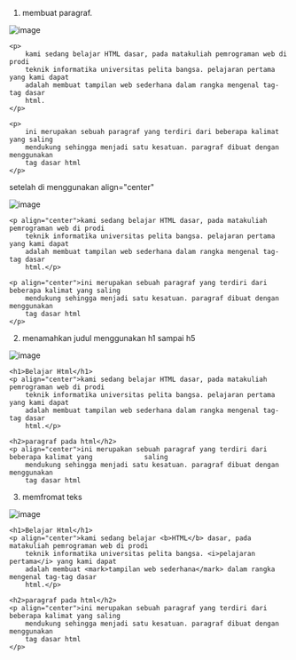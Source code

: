 1. membuat paragraf.
   
![image](https://github.com/user-attachments/assets/414e536b-c6cd-4520-b784-16b18ecebe1f)
    
    <p>
        kami sedang belajar HTML dasar, pada matakuliah pemrograman web di prodi
        teknik informatika universitas pelita bangsa. pelajaran pertama yang kami dapat
        adalah membuat tampilan web sederhana dalam rangka mengenal tag-tag dasar
        html.
    </p>

    <p>
        ini merupakan sebuah paragraf yang terdiri dari beberapa kalimat yang saling
        mendukung sehingga menjadi satu kesatuan. paragraf dibuat dengan menggunakan
        tag dasar html
    </p>

setelah di menggunakan align="center"

![image](https://github.com/user-attachments/assets/5edd92ea-52d1-47cb-92ee-70b9b93a8386)

    <p align="center">kami sedang belajar HTML dasar, pada matakuliah pemrograman web di prodi
        teknik informatika universitas pelita bangsa. pelajaran pertama yang kami dapat
        adalah membuat tampilan web sederhana dalam rangka mengenal tag-tag dasar
        html.</p>

    <p align="center">ini merupakan sebuah paragraf yang terdiri dari beberapa kalimat yang saling
        mendukung sehingga menjadi satu kesatuan. paragraf dibuat dengan menggunakan
        tag dasar html
    </p>

2. menamahkan judul menggunakan h1 sampai h5

![image](https://github.com/user-attachments/assets/40885630-de28-440f-b201-0ba23535b5a2)

    <h1>Belajar Html</h1>
    <p align="center">kami sedang belajar HTML dasar, pada matakuliah pemrograman web di prodi
        teknik informatika universitas pelita bangsa. pelajaran pertama yang kami dapat
        adalah membuat tampilan web sederhana dalam rangka mengenal tag-tag dasar
        html.</p>

    <h2>paragraf pada html</h2>
    <p align="center">ini merupakan sebuah paragraf yang terdiri dari beberapa kalimat yang             saling
        mendukung sehingga menjadi satu kesatuan. paragraf dibuat dengan menggunakan
        tag dasar html
        
3. memfromat teks

![image](https://github.com/user-attachments/assets/8af3b8ec-ae7d-4680-9e22-f95454e04e5c)

    <h1>Belajar Html</h1>
    <p align="center">kami sedang belajar <b>HTML</b> dasar, pada matakuliah pemrograman web di prodi
        teknik informatika universitas pelita bangsa. <i>pelajaran pertama</i> yang kami dapat
        adalah membuat <mark>tampilan web sederhana</mark> dalam rangka mengenal tag-tag dasar
        html.</p>

    <h2>paragraf pada html</h2>
    <p align="center">ini merupakan sebuah paragraf yang terdiri dari beberapa kalimat yang saling
        mendukung sehingga menjadi satu kesatuan. paragraf dibuat dengan menggunakan
        tag dasar html
    </p>

